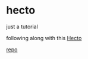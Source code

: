 # hecto
just a tutorial

following along with this [Hecto](https://www.philippflenker.com/hecto/)

[repo](https://github.com/pflenker/hecto-tutorial)

